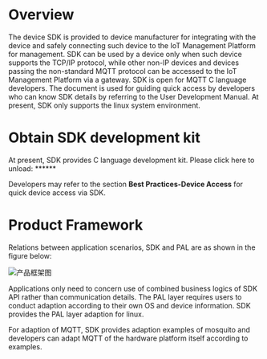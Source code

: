 # Overview

The device SDK is provided to device manufacturer for integrating with the device and safely connecting such device to the IoT Management Platform for management. SDK can be used by a device only when such device supports the TCP/IP protocol, while other non-IP devices and devices passing the non-standard MQTT protocol can be accessed to the IoT Management Platform via a gateway.
SDK is open for MQTT C language developers. The document is used for guiding quick access by developers who can know SDK details by referring to the User Development Manual. At present, SDK only supports the linux system environment.

# Obtain SDK development kit
At present, SDK provides C language development kit. Please click here to unload: ******

Developers may refer to the section **Best Practices-Device Access** for quick device access via SDK.



# Product Framework
Relations between application scenarios, SDK and PAL are as shown in the figure below:

![产品框架图](../../../../image/IoT/IoT-Core/Developer-Guide-Device/Introduction-产品框架图.png)

Applications only need to concern use of combined business logics of SDK API rather than communication details. The PAL layer requires users to conduct adaption according to their own OS and device information. SDK provides the PAL layer adaption for linux.

For adaption of MQTT, SDK provides adaption examples of mosquito and developers can adapt MQTT of the hardware platform itself according to examples.

